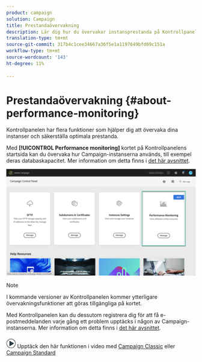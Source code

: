 ```yaml
---
product: campaign
solution: Campaign
title: Prestandaövervakning
description: Lär dig hur du övervakar instansprestanda på Kontrollpanelen
translation-type: tm+mt
source-git-commit: 317b4c1cee34667a36f5e1a1197649bfd69c151a
workflow-type: tm+mt
source-wordcount: '143'
ht-degree: 11%

---
```



# Prestandaövervakning {#about-performance-monitoring}

Kontrollpanelen har flera funktioner som hjälper dig att övervaka dina instanser och säkerställa optimala prestanda.

Med **[!UICONTROL Performance monitoring]** kortet på Kontrollpanelens startsida kan du övervaka hur Campaign-instanserna används, till exempel deras databaskapacitet. Mer information om detta finns i [det här avsnittet](../../performance-monitoring/using/database-monitoring.md).

![](assets/performance_card.png)

>[!NOTE]
>
>I kommande versioner av Kontrollpanelen kommer ytterligare övervakningsfunktioner att göras tillgängliga på kortet.

Med Kontrollpanelen kan du dessutom registrera dig för att få e-postmeddelanden varje gång ett problem upptäcks i någon av Campaign-instanserna. Mer information om detta finns i [det här avsnittet](../../performance-monitoring/using/email-alerting.md).

![](assets/do-not-localize/how-to-video.png) Upptäck den här funktionen i video med [Campaign Classic](https://experienceleague.adobe.com/docs/campaign-classic-learn/control-panel/performance-monitoring/monitoring-databases.html?lang=en#performance-monitoring) eller [Campaign Standard](https://experienceleague.adobe.com/docs/campaign-standard-learn/control-panel/performance-monitoring/monitoring-databases.html?lang=en#performance-monitoring)
